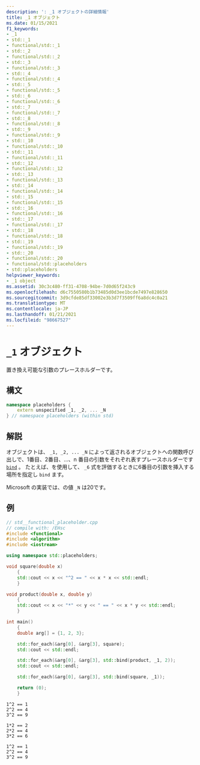 ```yaml
---
description: ': _1 オブジェクトの詳細情報'
title: _1 オブジェクト
ms.date: 01/15/2021
f1_keywords:
- _1
- std::_1
- functional/std::_1
- std::_2
- functional/std::_2
- std::_3
- functional/std::_3
- std::_4
- functional/std::_4
- std::_5
- functional/std::_5
- std::_6
- functional/std::_6
- std::_7
- functional/std::_7
- std::_8
- functional/std::_8
- std::_9
- functional/std::_9
- std::_10
- functional/std::_10
- std::_11
- functional/std::_11
- std::_12
- functional/std::_12
- std::_13
- functional/std::_13
- std::_14
- functional/std::_14
- std::_15
- functional/std::_15
- std::_16
- functional/std::_16
- std::_17
- functional/std::_17
- std::_18
- functional/std::_18
- std::_19
- functional/std::_19
- std::_20
- functional/std::_20
- functional/std::placeholders
- std::placeholders
helpviewer_keywords:
- _1 object
ms.assetid: 30c3c480-ff31-4708-94be-7d0d65f243c9
ms.openlocfilehash: d6c7550580b1b73485d0d3ee1bcde7497e828650
ms.sourcegitcommit: 3d9cfde85df33002e3b3d7f3509ff6a8dc4c0a21
ms.translationtype: MT
ms.contentlocale: ja-JP
ms.lasthandoff: 01/21/2021
ms.locfileid: "98667527"
---
```

# <a name="_1-object"></a>`_1` オブジェクト

置き換え可能な引数のプレースホルダーです。

## <a name="syntax"></a>構文

```cpp
namespace placeholders {
    extern unspecified _1, _2, ... _N
} // namespace placeholders (within std)
```

## <a name="remarks"></a>解説

オブジェクトは、 `_1, _2, ... _N` によって返されるオブジェクトへの関数呼び出しで、1番目、2番目、...、n 番目の引数をそれぞれ表すプレースホルダーです [`bind`](functional-functions.md#bind) 。 たとえば、を使用して、 `_6` 式を評価するときに6番目の引数を挿入する場所を指定し `bind` ます。

Microsoft の実装では、の値 `_N` は20です。

## <a name="example"></a>例

```cpp
// std__functional_placeholder.cpp
// compile with: /EHsc
#include <functional>
#include <algorithm>
#include <iostream>

using namespace std::placeholders;

void square(double x)
    {
    std::cout << x << "^2 == " << x * x << std::endl;
    }

void product(double x, double y)
    {
    std::cout << x << "*" << y << " == " << x * y << std::endl;
    }

int main()
    {
    double arg[] = {1, 2, 3};

    std::for_each(&arg[0], &arg[3], square);
    std::cout << std::endl;

    std::for_each(&arg[0], &arg[3], std::bind(product, _1, 2));
    std::cout << std::endl;

    std::for_each(&arg[0], &arg[3], std::bind(square, _1));

    return (0);
    }
```

```Output
1^2 == 1
2^2 == 4
3^2 == 9

1*2 == 2
2*2 == 4
3*2 == 6

1^2 == 1
2^2 == 4
3^2 == 9
```

